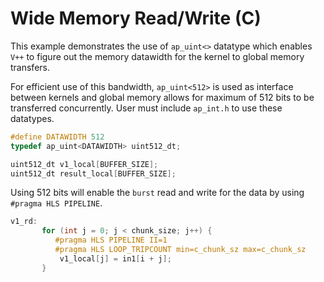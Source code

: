 Wide Memory Read/Write (C)
============================

This example demonstrates the use of `ap_uint<>` datatype which enables `V++` to figure out the memory datawidth for the kernel to global memory transfers.

 For efficient use of this bandwidth, `ap_uint<512>` is used as interface between kernels and global memory allows for maximum 
 of 512 bits to be transferred concurrently. User must include `ap_int.h` to use these datatypes.
 ```c++
#define DATAWIDTH 512
typedef ap_uint<DATAWIDTH> uint512_dt;

uint512_dt v1_local[BUFFER_SIZE];
uint512_dt result_local[BUFFER_SIZE];
```
Using 512 bits will enable the `burst` read and write for the data by using `#pragma HLS PIPELINE`.
```c++
v1_rd:
       for (int j = 0; j < chunk_size; j++) {
          #pragma HLS PIPELINE II=1
          #pragma HLS LOOP_TRIPCOUNT min=c_chunk_sz max=c_chunk_sz
           v1_local[j] = in1[i + j];
       }
```       

